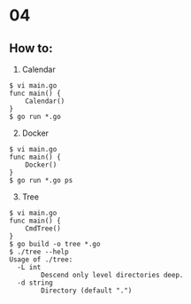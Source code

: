 # 04

## How to:

1. Calendar

```
$ vi main.go
func main() {
	Calendar()
}
$ go run *.go
```

2. Docker

```
$ vi main.go
func main() {
	Docker()
}
$ go run *.go ps
```

3. Tree

```
$ vi main.go
func main() {
	CmdTree()
}
$ go build -o tree *.go
$ ./tree --help
Usage of ./tree:
  -L int
        Descend only level directories deep.
  -d string
        Directory (default ".")
```
